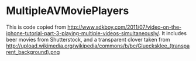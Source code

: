 MultipleAVMoviePlayers
======================

This is code copied from http://www.sdkboy.com/2011/07/video-on-the-iphone-tutorial-part-3-playing-multiple-videos-simultaneously/. It includes beer movies from Shutterstock, and a transparent clover taken from http://upload.wikimedia.org/wikipedia/commons/b/bc/Gluecksklee_(transparent_background).png
